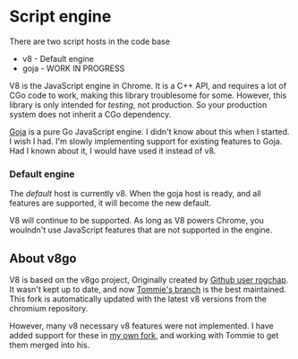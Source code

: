 # Script engine

There are two script hosts in the code base

- v8 - Default engine
- goja - WORK IN PROGRESS

V8 is the JavaScript engine in Chrome. It is a C++ API, and requires a lot of
CGo code to work, making this library troublesome for some. However, this
library is only intended for _testing_, not production. So your production
system does not inherit a CGo dependency.

[Goja](https://github.com/dop251/goja) is a pure Go JavaScript engine. I didn't
know about this when I started. I wish I had. I'm slowly implementing support
for existing features to Goja. Had I known about it, I would have used it
instead of v8.

### Default engine

The _default_ host is currently v8. When the goja host is ready, and all
features are supported, it will become the new default.

V8 will continue to be supported. As long as V8 powers Chrome, you woulndn't use
JavaScript features that are not supported in the engine.

## About v8go

V8 is based on the v8go project, Originally created by [Github user
rogchap](https://github.com/rogchap/v8go). It wasn't kept up to date, and now
[Tommie's branch](https://github.com/tommie/v8go) is the best maintained. This
fork is automatically updated with the latest v8 versions from the chromium
repository.

However, many v8 necessary v8 features were not implemented. I have added
support for  these in [my own
fork](https://github.com/stroiman/v8go/tree/go-dom-feature-dev), and working
with Tommie to get them merged into his.

